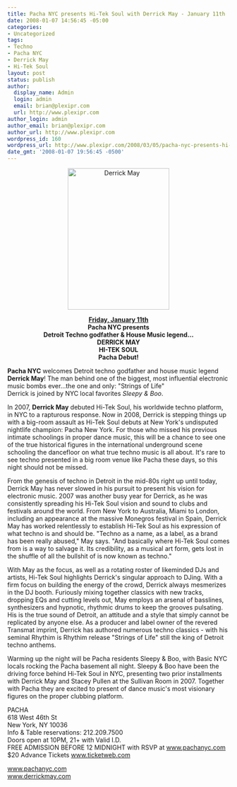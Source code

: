 ```yaml
---
title: Pacha NYC presents Hi-Tek Soul with Derrick May - January 11th
date: 2008-01-07 14:56:45 -05:00
categories:
- Uncategorized
tags:
- Techno
- Pacha NYC
- Derrick May
- Hi-Tek Soul
layout: post
status: publish
author:
  display_name: Admin
  login: admin
  email: brian@plexipr.com
  url: http://www.plexipr.com
author_login: admin
author_email: brian@plexipr.com
author_url: http://www.plexipr.com
wordpress_id: 160
wordpress_url: http://www.plexipr.com/2008/03/05/pacha-nyc-presents-hi-tek-soul-with-derrick-may-january-11th/
date_gmt: '2008-01-07 19:56:45 -0500'
---
```


<p style="text-align: center;"><a href="http://www.pachanyc.com"><img class="size-full wp-image-1100 aligncenter" title="Derrick May" src="http://www.plexipr.com/wp-content/uploads/2008/01/derrick-may1.jpg" alt="Derrick May" width="230" height="320" /></a></p>
<p style="text-align: center;"><strong><span style="text-decoration: underline;">Friday, January 11th</span><br />
Pacha NYC presents<br />
Detroit Techno godfather &amp; House Music legend...<br />
DERRICK MAY<br />
HI-TEK SOUL<br />
Pacha Debut!</strong></p>
<p><strong>Pacha NYC</strong> welcomes Detroit techno godfather and house music legend <strong>Derrick May</strong>! The man behind one of the biggest, most influential electronic music bombs ever...the one and only: "Strings of Life"<br />
Derrick is joined by NYC local favorites <em>Sleepy &amp; Boo</em>.</p>
<p>In 2007, <strong>Derrick May</strong> debuted Hi-Tek Soul, his worldwide techno platform, in NYC to a rapturous response. Now in 2008, Derrick is stepping things up with a big-room assault as Hi-Tek Soul debuts at New York's undisputed nightlife champion: Pacha New York. For those who missed his previous intimate schoolings in proper dance music, this will be a chance to see one of the true historical figures in the international underground scene schooling the dancefloor on what true techno music is all about. It's rare to see techno presented in a big room venue like Pacha these days, so this night should not be missed.</p>
<p>From the genesis of techno in Detroit in the mid-80s right up until today, Derrick May has never slowed in his pursuit to present his vision for electronic music. 2007 was another busy year for Derrick, as he was consistently spreading his Hi-Tek Soul vision and sound to clubs and festivals around the world. From New York to Australia, Miami to London, including an appearance at the massive Monegros festival in Spain, Derrick May has worked relentlessly to establish Hi-Tek Soul as his expression of what techno is and should be. "Techno as a name, as a label, as a brand has been really abused," May says. "And basically where Hi-Tek Soul comes from is a way to salvage it. Its credibility, as a musical art form, gets lost in the shuffle of all the bullshit of is now known as techno."</p>
<p>With May as the focus, as well as a rotating roster of likeminded DJs and artists, Hi-Tek Soul highlights Derrick's singular approach to DJing. With a firm focus on building the energy of the crowd, Derrick always mesmerizes in the DJ booth. Furiously mixing together classics with new tracks, dropping EQs and cutting levels out, May employs an arsenal of basslines, synthesizers and hypnotic, rhythmic drums to keep the grooves pulsating. His is the true sound of Detroit, an attitude and a style that simply cannot be replicated by anyone else. As a producer and label owner of the revered Transmat imprint, Derrick has authored numerous techno classics - with his seminal Rhythim is Rhythim release "Strings of Life" still the king of Detroit techno anthems.</p>
<p>Warming up the night will be Pacha residents Sleepy &amp; Boo, with Basic NYC locals rocking the Pacha basement all night. Sleepy &amp; Boo have been the driving force behind Hi-Tek Soul in NYC, presenting two prior installments with Derrick May and Stacey Pullen at the Sullivan Room in 2007. Together with Pacha they are excited to present of dance music's most visionary figures on the proper clubbing platform.</p>
<p>PACHA<br />
618 West 46th St<br />
New York, NY 10036<br />
Info &amp; Table reservations: 212.209.7500<br />
Doors open at 10PM, 21+ with Valid I.D.<br />
FREE ADMISSION BEFORE 12 MIDNIGHT with RSVP at <a href="http://">www.pachanyc.com</a><br />
$20 Advance Tickets <a href="http://">www.ticketweb.com</a></p>
<p><a href="http://">www.pachanyc.com<br />
www.derrickmay.com<strong> </strong></a></p>
<p class="MsoNormal"><strong><span style="font-family: Times New Roman; font-size: medium;"><span style="font-size: 14pt; font-weight: bold"> </span></span></strong></p>
<p class="MsoNormal"><span style="font-family: Times New Roman; font-size: small;"></span></p>
<p class="MsoNormal" style="text-align: center" align="center"><span style="font-family: Arial; font-size: x-small;"><span style="font-size: 10pt; font-family: Arial"> </span></span></p>
